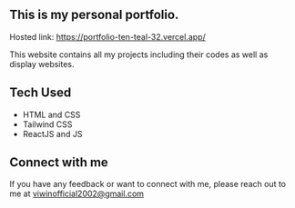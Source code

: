 ## This is my personal portfolio.

Hosted link: https://portfolio-ten-teal-32.vercel.app/

This website contains all my projects including their codes as well as display websites.

## Tech Used

- HTML and CSS
- Tailwind CSS
- ReactJS and JS

## Connect with me

If you have any feedback or want to connect with me, please reach out to me at viwinofficial2002@gmail.com
